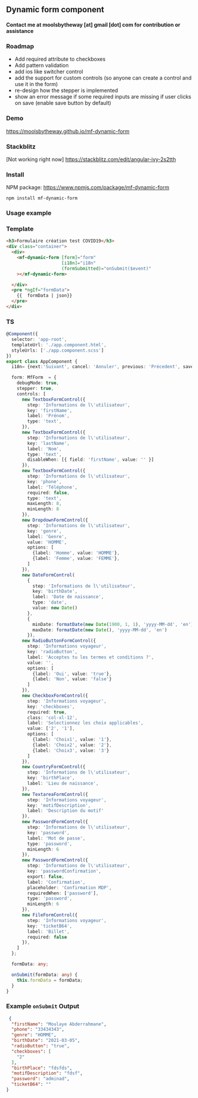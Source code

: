 ## Dynamic form component

#### Contact me at moolsbytheway [at] gmail [dot] com for contribution or assistance
### Roadmap
- Add required attribute to checkboxes
- Add pattern validation
- add ios like switcher control
- add the support for custom controls (so anyone can create a control and use it in the form)
- re-design how the stepper is implemented
- show an error message if some required inputs are missing if user clicks on save (enable save button by default)

### Demo

https://moolsbytheway.github.io/mf-dynamic-form

### Stackblitz
[Not working right now]
https://stackblitz.com/edit/angular-ivy-2s2tth

### Install

NPM package: https://www.npmjs.com/package/mf-dynamic-form

```
npm install mf-dynamic-form
```

### Usage example

### Template
```html
<h3>Formulaire création test COVID19</h3>
<div class="container">
  <div>
    <mf-dynamic-form [form]="form" 
                     [i18n]="i18n"
                     (formSubmitted)="onSubmit($event)"
    ></mf-dynamic-form>

  </div>
  <pre *ngIf="formData">
    {{  formData | json}}
  </pre>
</div>
```

### TS

```typescript
@Component({
  selector: 'app-root',
  templateUrl: './app.component.html',
  styleUrls: ['./app.component.scss']
})
export class AppComponent {
  i18n= {next:'Suivant', cancel: 'Annuler', previous: 'Précedent', save: 'Enregistrer',errors: {isRequired: "est obligatoire ", minLength: "La longueur minimal est de", maxLength: "La longueur maximal est de", emailInvalid: "invalid",alphanumeric:"doit être Alphanumeric",passwordMismatch:"Les mots de passe ne sont pas identiques"}};

  form: MfForm  = {
    debugMode: true,
    stepper: true,
    controls: [
      new TextboxFormControl({
        step: 'Informations de l\'utilisateur',
        key: 'firstName',
        label: 'Prénom',
        type: 'text',
      }),
      new TextboxFormControl({
        step: 'Informations de l\'utilisateur',
        key: 'lastName',
        label: 'Nom',
        type: 'text',
        disableWhen: [{ field: 'firstName', value: '' }]
      }),
      new TextboxFormControl({
        step: 'Informations de l\'utilisateur',
        key: 'phone',
        label: 'Téléphone',
        required: false,
        type: 'text',
        maxLength: 8,
        minLength: 8
      }),
      new DropdownFormControl({
        step: 'Informations de l\'utilisateur',
        key: 'genre',
        label: 'Genre',
        value: 'HOMME',
        options: [
          {label: 'Homme', value: 'HOMME'},
          {label: 'Femme', value: 'FEMME'},
        ]
      }),
      new DateFormControl(
        {
          step: 'Informations de l\'utilisateur',
          key: 'birthDate',
          label: 'Date de naissance',
          type: 'date',
          value: new Date()
        },
        {
          minDate: formatDate(new Date(1900, 1, 1), 'yyyy-MM-dd', 'en'),
          maxDate: formatDate(new Date(), 'yyyy-MM-dd', 'en')
        }),
      new RadioButtonFormControl({
        step: 'Informations voyageur',
        key: 'radioButton',
        label: 'Acceptes tu les termes et conditions ?',
        value: '',
        options: [
          {label: 'Oui', value: 'true'},
          {label: 'Non', value: 'false'}
        ]
      }),
      new CheckboxFormControl({
        step: 'Informations voyageur',
        key: 'checkboxes',
        required: true,
        class: 'col-xl-12',
        label: 'Selectionnez les choix applicables',
        value: ['2', '1'],
        options: [
          {label: 'Choix1', value: '1'},
          {label: 'Choix2', value: '2'},
          {label: 'Choix3', value: '3'}
        ]
      }),
      new CountryFormControl({
        step: 'Informations de l\'utilisateur',
        key: 'birthPlace',
        label: 'Lieu de naissance',
      }),
      new TextareaFormControl({
        step: 'Informations voyageur',
        key: 'motifDescription',
        label: 'Description du motif'
      }),
      new PasswordFormControl({
        step: 'Informations de l\'utilisateur',
        key: 'password',
        label: 'Mot de passe',
        type: 'password',
        minLength: 6
      }),
      new PasswordFormControl({
        step: 'Informations de l\'utilisateur',
        key: 'passwordConfirmation',
        export: false,
        label: 'Confirmation',
        placeholder: 'Confirmation MDP',
        requiredWhen: ['password'],
        type: 'password',
        minLength: 6
      }),
      new FileFormControl({
        step: 'Informations voyageur',
        key: 'ticketB64',
        label: 'Billet',
        required: false
      }),
    ]
  };

  formData: any;

  onSubmit(formData: any) {
    this.formData = formData;
  }
}
```

### Example `onSubmit` Output

```json
 {
  "firstName": "Moulaye Abderrahmane",
  "phone": "33434343",
  "genre": "HOMME",
  "birthDate": "2021-03-05",
  "radioButton": "true",
  "checkboxes": [
    "2"
  ],
  "birthPlace": "fdsfds",
  "motifDescription": "fdsf",
  "password": "adminad",
  "ticketB64": ""
}
```
